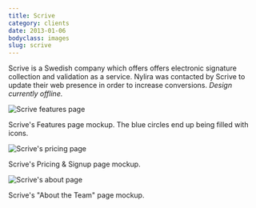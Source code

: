 ```yaml
---
title: Scrive
category: clients
date: 2013-01-06
bodyclass: images
slug: scrive
---
```


Scrive is a Swedish company which offers offers electronic signature collection and validation as a service. Nylira was contacted by Scrive to update their web presence in order to increase conversions. *Design currently offline.*

<div class="figure">
  <img src="../assets/images/projects/scrive-01.png" alt="Scrive features page" />
  <div class="figcaption">
    <p>Scrive's Features page mockup. The blue circles end up being filled with icons.</p>
  </div>
</div>

<div class="figure">
  <img src="../assets/images/projects/scrive-03.png" alt="Scrive's pricing page" />
  <div class="figcaption">
    <p>Scrive's Pricing &amp; Signup page mockup. </p>
  </div>
</div>

<div class="figure">
  <img src="../assets/images/projects/scrive-02.png" alt="Scrive's about page" />
  <div class="figcaption">
    <p>Scrive's "About the Team" page mockup. </p>
  </div>
</div>
